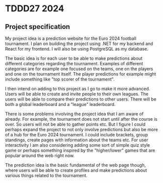 # TDDD27 2024

## Project specification

My project idea is a prediction website for the Euro 2024 football tournament. I plan on building the project using .NET for my backend and React for my frontend. I will also be using PostgreSQL as my database. 

The basic idea is for each user to be able to make predictions about different categories regarding the tournament. Examples of different categories are for example one focused on the teams, one on the players and one on the tournament itself. The player predictions for example might include something like "top scorer of the tournament". 

I then intend on adding to this project as I go to make it more advanced. Users will be able to create and invite people to their own leagues. The users will be able to compare their predictions to other users. There will be both a global leaderboard and a "league" leaderboard. 

There is some problems involving the project idea that I am aware of already. For example, the tournament does not start until after the course is over. So users will not be able to gather points etc. But I figure I could perhaps expand the project to not only involve predictions but also be more of a hub for the Euro 2024 tournament. I could include brackets, group standings, create pages with information about the teams etc. For user interactivity I am also considering adding some sort of simple quiz style game or perhaps something inspired by the "higher/lower" games that are popular around the web right now.

The prediction idea is the basic fundamental of the web page though, where users will be able to create profiles and make predictions about various things related to the tournament.






